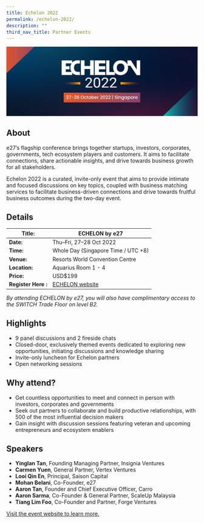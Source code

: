 ```yaml
---
title: Echelon 2022
permalink: /echelon-2022/
description: ""
third_nav_title: Partner Events
---
```

![ECHELON by e27 at SWITCH 2022](/images/echelon-2022-poster.png)
## **About**
e27’s flagship conference brings together startups, investors, corporates, governments, tech ecosystem players and customers. It aims to facilitate connections, share actionable insights, and drive towards business growth for all stakeholders. 

Echelon 2022 is a curated, invite-only event that aims to provide intimate and focused discussions on key topics, coupled with business matching services to facilitate business-driven connections and drive towards fruitful business outcomes during the two-day event.

## **Details**

| **Title:** | **ECHELON by e27**|
| -------- | -------- |
|**Date:** | Thu–Fri, 27–28 Oct 2022 |
| **Time:**    | Whole Day (Singapore Time / UTC +8) |
|**Venue:** | Resorts World Convention Centre |
|**Location:** | Aquarius Room 1 - 4 |
|**Price:** | USD$199 |
|**Register Here :** | [ECHELON website](https://e27.co/echelon/asia/) |

*By attending ECHELON by e27, you will also have complimentary access to the SWITCH Trade Floor on level B2.*

## **Highlights**
* 9 panel discussions and 2 fireside chats
* Closed-door, exclusively themed events dedicated to exploring new opportunities, initiating discussions and knowledge sharing
* Invite-only luncheon for Echelon partners
* Open networking sessions


## **Why attend?**
* Get countless opportunities to meet and connect in person with investors, corporates and governments
* Seek out partners to collaborate and build productive relationships, with 500 of the most influential decision makers
* Gain insight with discussion sessions featuring veteran and upcoming entrepreneurs and ecosystem enablers

## **Speakers**
* **Yinglan Tan**, Founding Managing Partner, Insignia Ventures
* **Carmen Yuen**, General Partner, Vertex Ventures
* **Looi Qin En**, Principal, Saison Capital
* **Mohan Belani**, Co-Founder, e27
* **Aaron Tan**, Founder and Chief Executive Officer, Carro
* **Aaron Sarma**, Co-Founder & General Partner, ScaleUp Malaysia
* **Tiang Lim Foo**, Co-Founder and Partner, Forge Ventures

[Visit the event website to learn more.](https://e27.co/echelon/asia/)